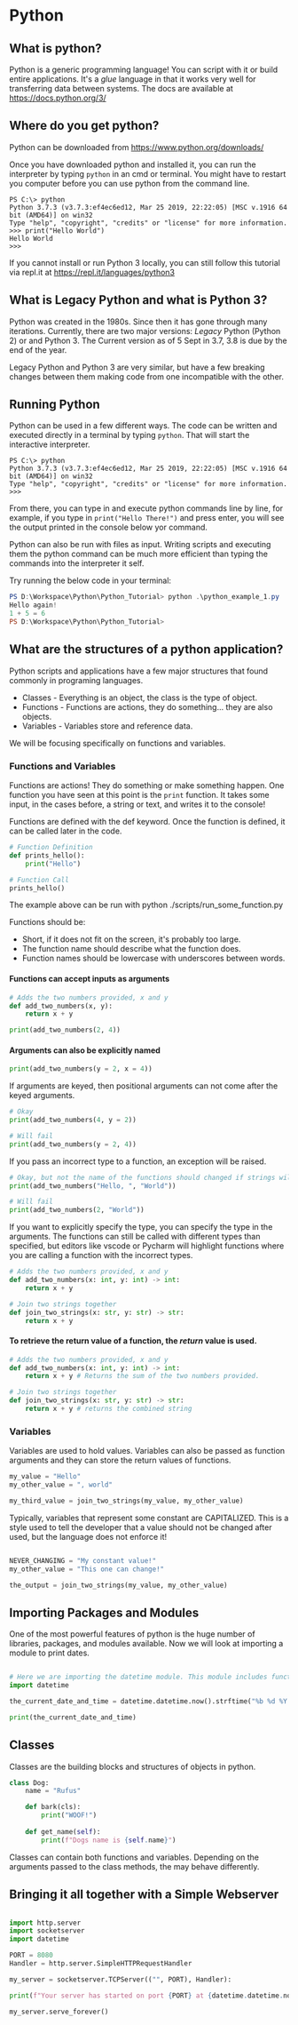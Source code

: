 # Python

## What is python?
Python is a generic programming language! You can script with it or build entire applications. It's a *glue* language in that it works very well for transferring data between systems. The docs are available at https://docs.python.org/3/


## Where do you get python?
Python can be downloaded from https://www.python.org/downloads/

Once you have downloaded python and installed it, you can run the interpreter by typing ```python``` in an cmd or terminal. You might have to restart you computer before you can use python from the command line.

```shell
PS C:\> python
Python 3.7.3 (v3.7.3:ef4ec6ed12, Mar 25 2019, 22:22:05) [MSC v.1916 64 bit (AMD64)] on win32
Type "help", "copyright", "credits" or "license" for more information.
>>> print("Hello World")
Hello World
>>>       
```

If you cannot install or run Python 3 locally, you can still follow this tutorial via repl.it at https://repl.it/languages/python3


## What is Legacy Python and what is Python 3?
Python was created in the 1980s. Since then it has gone through many iterations. Currently, there are two major versions: *Legacy* Python (Python 2) or  and Python 3. The Current version as of 5 Sept in 3.7, 3.8 is due by the end of the year.

Legacy Python and Python 3 are very similar, but have a few breaking changes between them making code from one incompatible with the other. 


## Running Python

Python can be used in a few different ways. The code can be written and executed directly in a terminal by typing ```python```.
That will start the interactive interpreter.
```shell
PS C:\> python
Python 3.7.3 (v3.7.3:ef4ec6ed12, Mar 25 2019, 22:22:05) [MSC v.1916 64 bit (AMD64)] on win32
Type "help", "copyright", "credits" or "license" for more information.
>>> 
```
From there, you can type in and execute python commands line by line, for example, if you type in  ```print("Hello There!")``` and press enter, you will see the output printed in the console below yor command.

Python can also be run with files as input. Writing scripts and executing them the python command can be much more efficient than typing the commands into the interpreter it self. 

Try running the below code in your terminal:

```powershell
PS D:\Workspace\Python\Python_Tutorial> python .\python_example_1.py
Hello again!
1 + 5 = 6
PS D:\Workspace\Python\Python_Tutorial> 
```

## What are the structures of a python application?

Python scripts and applications have a few major structures that found commonly in programing languages.
- Classes - Everything is an object, the class is the type of object.
- Functions - Functions are actions, they do something... they are also objects.
- Variables - Variables store and reference data.

We will be focusing specifically on functions and variables. 

### Functions and Variables
Functions are actions! They do something or make something happen. One function you have seen at this point is the ```print``` function. It takes some input, in the cases before, a string or text, and writes it to the console!

Functions are defined with the def keyword. Once the function is defined, it can be called later in the code. 

```python
# Function Definition
def prints_hello():
    print("Hello")

# Function Call
prints_hello()
```

The example above can be run with python ./scripts/run_some_function.py

Functions should be:
- Short, if it does not fit on the screen, it's probably too large.
- The function name should describe what the function does.
- Function names should be lowercase with underscores between words.

#### Functions can accept inputs as arguments

```python
# Adds the two numbers provided, x and y
def add_two_numbers(x, y):
    return x + y

print(add_two_numbers(2, 4))
```

#### Arguments can also be explicitly named

```python
print(add_two_numbers(y = 2, x = 4))
```

If arguments are keyed, then positional arguments can not come after the keyed arguments.

```python
# Okay
print(add_two_numbers(4, y = 2))

# Will fail
print(add_two_numbers(y = 2, 4))
```

If you pass an incorrect type to a function, an exception will be raised. 

```python
# Okay, but not the name of the functions should changed if strings will be passed to the function. 
print(add_two_numbers("Hello, ", "World"))

# Will fail
print(add_two_numbers(2, "World"))
```

If you want to explicitly specify the type, you can specify the type in the arguments.
The functions can still be called with different types than specified, but editors like vscode or Pycharm will highlight functions where you are calling a function with the incorrect types.
```python
# Adds the two numbers provided, x and y
def add_two_numbers(x: int, y: int) -> int:
    return x + y

# Join two strings together
def join_two_strings(x: str, y: str) -> str:
    return x + y

```

#### To retrieve the return value of a function, the *return* value is used. 

```python
# Adds the two numbers provided, x and y
def add_two_numbers(x: int, y: int) -> int:
    return x + y # Returns the sum of the two numbers provided.

# Join two strings together
def join_two_strings(x: str, y: str) -> str:
    return x + y # returns the combined string 

```


### Variables

Variables are used to hold values. Variables can also be passed as function arguments and they can store the return values of functions. 

```python
my_value = "Hello"
my_other_value = ", world"

my_third_value = join_two_strings(my_value, my_other_value)

```

Typically, variables that represent some constant are CAPITALIZED. This is a style used to tell the developer that a value should not be changed after used, but the language does not enforce it!

```python

NEVER_CHANGING = "My constant value!"
my_other_value = "This one can change!"

the_output = join_two_strings(my_value, my_other_value)

```


## Importing Packages and Modules

One of the most powerful features of python is the huge number of libraries, packages, and modules available. Now we will look at importing a module to print dates. 

```python

# Here we are importing the datetime module. This module includes functions and classes to handle working with dates. 
import datetime

the_current_date_and_time = datetime.datetime.now().strftime("%b %d %Y %H:%M:%S")

print(the_current_date_and_time)

```

## Classes

Classes are the building blocks and structures of objects in python. 

```python
class Dog:
    name = "Rufus"

    def bark(cls):
        print("WOOF!")
    
    def get_name(self):
        print(f"Dogs name is {self.name}")
```

Classes can contain both functions and variables. Depending on the arguments passed to the class methods, the may behave differently. 

## Bringing it all together with a Simple Webserver

```python

import http.server
import socketserver
import datetime

PORT = 8080
Handler = http.server.SimpleHTTPRequestHandler

my_server = socketserver.TCPServer(("", PORT), Handler):

print(f"Your server has started on port {PORT} at {datetime.datetime.now().strftime("%b %d %Y %H:%M:%S")}")

my_server.serve_forever()
```